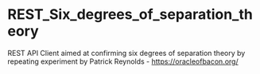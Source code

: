 # REST_Six_degrees_of_separation_theory
REST API Client aimed at confirming six degrees of separation theory by repeating experiment by Patrick Reynolds - https://oracleofbacon.org/
